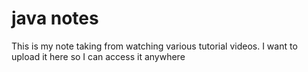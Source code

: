 # java notes
This is my note taking from watching various tutorial videos. I want to upload it here so I can access it anywhere